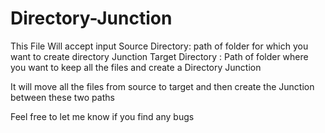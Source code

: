 # Directory-Junction
This File Will accept input Source Directory: path of folder for which you want to create directory Junction
Target Directory : Path of folder where you want to keep all the files and create a Directory Junction

It will move all the files from source to target and then create the Junction between these two paths

Feel free to let me know if you find any bugs

